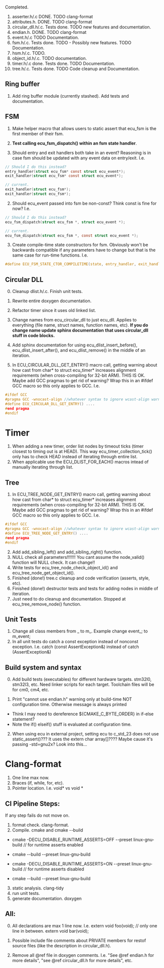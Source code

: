 Completed.
1. asserter.h/.c DONE. TODO clang-format
2. attributes.h. DONE. TODO clang-format
3. circular_dll.h/.c. Tests done. TODO new features and documentation.
4. endian.h. DONE. TODO clang-format
5. event.h/.c TODO Documentation.
6. fsm.h/.c. Tests done. TODO - Possibly new features. TODO Documentation.
7. hsm.h/.c. TODO.
8. object_id.h/.c. TODO documentation.
9. timer.h/.c done. Tests done. TODO Documentation.
10. tree.h/.c. Tests done. TODO Code cleanup and Documentation.


## Ring buffer
1. Add ring buffer module (currently stashed). Add tests and documentation.


## FSM
1. Make helper macro that allows users to static assert that ecu_fsm is
the first member of their fsm.
2. **Test calling ecu_fsm_dispatch() within an fsm state handler**.

1. Should entry and exit handlers both take in an event? Reasoning is in
case fsm should be updated with any event data on entry/exit.
I.e. 
```C
// Should I do this instead?
entry_handler(struct ecu_fsm* const struct ecu_event*);
exit_handler(struct ecu_fsm* const struct ecu_event*);

// current.
exit_handler(struct ecu_fsm*);
exit_handler(struct ecu_fsm*);
```

2. Should ecu_event passed into fsm be non-const? Think const is fine for now?
I.e.
```C
// Should I do this instead?
ecu_fsm_dispatch(struct ecu_fsm *, struct ecu_event *);

// current.
ecu_fsm_dispatch(struct ecu_fsm *, const struct ecu_event *);
```

3. Create compile-time state constructors for fsm. Obviously won't be backwards compatible
if any parameters have to change but that is the same case for run-time functions. I.e.
```C
#define ECU_FSM_STATE_CTOR_COMPILETIME(state, entry_handler, exit_handler, state_handler) ....
```


## Circular DLL
0. Cleanup dlist.h/.c. Finish unit tests.

1. Rewrite entire doxygen documentation.

2. Refactor timer since it uses old linked list.

3. Change names from ecu_circular_dll to just ecu_dll. Applies to everything (file name,
struct names, function names, etc). **If you do change name update sphinx documentation**
**that uses circular_dll stuff in code blocks.**

4. Add sphinx documentation for using ecu_dlist_insert_before(), ecu_dlist_insert_after(),
and ecu_dlist_remove() in the middle of an iteration.

5. In ECU_CIRCULAR_DLL_GET_ENTRY() macro call, getting warning about how cast from char*
to struct ecu_timer* increases alignment requirements (when cross-compiling for 32-bit ARM). 
THIS IS OK. Maybe add GCC pragmas to get rid of warning? Wrap this in an #ifdef GCC macro
so this only applies to GCC. I.e.
```C
#ifdef GCC
#pragma GCC -wnocast-align //whatever syntax to ignore wcast-align warnings
#define ECU_CIRCULAR_DLL_GET_ENTRY() ....
#end pragma
#endif
```

# Timer
1. When adding a new timer, order list nodes by timeout ticks (timer closest to timing
out is at HEAD). This way ecu_timer_collection_tick() only has to check HEAD instead of
iterating through entire list.
2. When applicable use the ECU_DLIST_FOR_EACH() macros intead of manually iterating
through list.



## Tree
1. In ECU_TREE_NODE_GET_ENTRY() macro call, getting warning about how cast from char*
to struct ecu_timer* increases alignment requirements (when cross-compiling for 32-bit ARM). 
THIS IS OK. Maybe add GCC pragmas to get rid of warning? Wrap this in an #ifdef GCC macro
so this only applies to GCC. I.e.
```C
#ifdef GCC
#pragma GCC -wnocast-align //whatever syntax to ignore wcast-align warnings
#define ECU_TREE_NODE_GET_ENTRY() ....
#end pragma
#endif
```
2. Add add_sibling_left() and add_sibling_right() function. 
3. NULL check all parameters!!!!!!! You cant assume the node_valid() function will NULL check. It can change!!
4. Write tests for ecu_tree_node_check_object_id() and ecu_tree_node_get_object_id().
5. Finished (done!) tree.c cleanup and code verification (asserts, style, etc).
6. Finished (done!) destructor tests and tests for adding nodes in middle of iteration. 
7. Just need to do cleanup and documentation. Stopped at ecu_tree_remove_node() function.


## Unit Tests
1. Change all class members from _ to m_. Example change event_; to m_event;
2. In all unit tests do catch a const exception instead of nonconst exception.
I.e. catch (const AssertException&) instead of catch (AssertException&)


## Build system and syntax
0. Add build tests (executables) for different hardware targets. stm32l0, stm32l3, etc.
Need linker scripts for each target. Toolchain files will be for cm0, cm4, etc.

1. Print "cannot use endian.h" warning only at build-time NOT configuration time.
Otherwise message is always printed
- Think I may need to dereference ${CMAKE_C_BYTE_ORDER} in if-else statement?
- Note the if() elseif() stuff is evaluated at configuration time.

2. When using ecu in external project, setting ecu to c_std_23 does not use static_assert()??? 
It uses the extern char array[]???? Maybe cause it's passing -std=gnu2x? Look into this...

# Clang-format
1. One line max now.
2. Braces (if, while, for, etc).
3. Pointer location. I.e. void* vs void *


## CI Pipeline Steps:
If any step fails do not move on.
1. format check. clang-format.
2. Compile. cmake and cmake --build
- cmake -DECU_DISABLE_RUNTIME_ASSERTS=OFF --preset linux-gnu-build // for runtime asserts enabled
- cmake --build --preset linux-gnu-build

- cmake -DECU_DISABLE_RUNTIME_ASSERTS=ON --preset linux-gnu-build // for runtime asserts disabled
- cmake --build --preset linux-gnu-build

3. static analysis. clang-tidy
4. run unit tests.
5. generate documentation. doxygen


## All:
0. All declarations are max 1 line now. I.e.
extern void foo(void);
// only one line in between.
extern void bar(void);

1. Possible include file comments about PRIVATE members for restof source files (like the description in circular_dll.h).
2. Remove all @ref file in doxygen comments. I.e. "See @ref endian.h for more details", "see @ref circular_dll.h for more details", etc.
